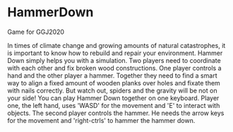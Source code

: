 # HammerDown
 Game for GGJ2020

 In times of climate change and growing amounts of natural catastrophes, it is important to know how to rebuild and repair your environment. Hammer Down simply helps you with a simulation. Two players need to coordinate with each other and fix broken wood constructions. One player controls a hand and the other player a hammer. Together they need to find a smart way to align a fixed amount of wooden planks over holes and fixate them with nails correctly. But watch out, spiders and the gravity will be not on your side! You can play Hammer Down together on one keyboard. Player one, the left hand, uses 'WASD' for the movement and 'E' to interact with objects. The second player controls the hammer. He needs the arrow keys for the movement and 'right-ctrls' to hammer the hammer down. 
